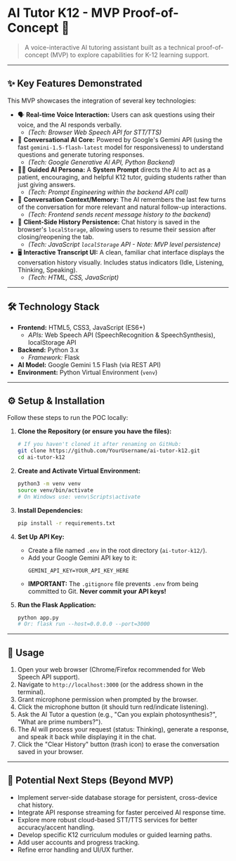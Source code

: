# AI Tutor K12 - MVP Proof-of-Concept 🚀

> A voice-interactive AI tutoring assistant built as a technical proof-of-concept (MVP) to explore capabilities for K-12 learning support.

<!-- Optional: Add a screenshot! -->
<!-- ![AI Tutor K12 Screenshot](link/to/your/screenshot.png) -->
<!-- Instructions:
    1. Take a screenshot of the running application.
    2. Upload the screenshot somewhere accessible (e.g., create an 'assets' folder in your repo, push it, and use the relative path, OR upload to an image hosting service).
    3. Uncomment the line above and replace `link/to/your/screenshot.png` with the actual URL or path. -->

---

## ✨ Key Features Demonstrated

This MVP showcases the integration of several key technologies:

*   🗣️ **Real-time Voice Interaction:** Users can ask questions using their voice, and the AI responds verbally.
    *   _(Tech: Browser Web Speech API for STT/TTS)_
*   🧠 **Conversational AI Core:** Powered by Google's Gemini API (using the fast `gemini-1.5-flash-latest` model for responsiveness) to understand questions and generate tutoring responses.
    *   _(Tech: Google Generative AI API, Python Backend)_
*   🧑‍🏫 **Guided AI Persona:** A **System Prompt** directs the AI to act as a patient, encouraging, and helpful K12 tutor, guiding students rather than just giving answers.
    *   _(Tech: Prompt Engineering within the backend API call)_
*   💾 **Conversation Context/Memory:** The AI remembers the last few turns of the conversation for more relevant and natural follow-up interactions.
    *   _(Tech: Frontend sends recent message history to the backend)_
*   📝 **Client-Side History Persistence:** Chat history is saved in the browser's `localStorage`, allowing users to resume their session after closing/reopening the tab.
    *   _(Tech: JavaScript `localStorage` API - Note: MVP level persistence)_
*   🖥️ **Interactive Transcript UI:** A clean, familiar chat interface displays the conversation history visually. Includes status indicators (Idle, Listening, Thinking, Speaking).
    *   _(Tech: HTML, CSS, JavaScript)_

---

## 🛠️ Technology Stack

*   **Frontend:** HTML5, CSS3, JavaScript (ES6+)
    *   *APIs:* Web Speech API (SpeechRecognition & SpeechSynthesis), localStorage API
*   **Backend:** Python 3.x
    *   *Framework:* Flask
*   **AI Model:** Google Gemini 1.5 Flash (via REST API)
*   **Environment:** Python Virtual Environment (`venv`)

---

## ⚙️ Setup & Installation

Follow these steps to run the POC locally:

1.  **Clone the Repository (or ensure you have the files):**
    ```bash
    # If you haven't cloned it after renaming on GitHub:
    git clone https://github.com/YourUsername/ai-tutor-k12.git
    cd ai-tutor-k12
    ```

2.  **Create and Activate Virtual Environment:**
    ```bash
    python3 -m venv venv
    source venv/bin/activate
    # On Windows use: venv\Scripts\activate
    ```

3.  **Install Dependencies:**
    ```bash
    pip install -r requirements.txt
    ```

4.  **Set Up API Key:**
    *   Create a file named `.env` in the root directory (`ai-tutor-k12/`).
    *   Add your Google Gemini API key to it:
        ```plaintext
        GEMINI_API_KEY=YOUR_API_KEY_HERE
        ```
    *   **IMPORTANT:** The `.gitignore` file prevents `.env` from being committed to Git. **Never commit your API keys!**

5.  **Run the Flask Application:**
    ```bash
    python app.py
    # Or: flask run --host=0.0.0.0 --port=3000
    ```

---

## 🚀 Usage

1.  Open your web browser (Chrome/Firefox recommended for Web Speech API support).
2.  Navigate to `http://localhost:3000` (or the address shown in the terminal).
3.  Grant microphone permission when prompted by the browser.
4.  Click the microphone button (it should turn red/indicate listening).
5.  Ask the AI Tutor a question (e.g., "Can you explain photosynthesis?", "What are prime numbers?").
6.  The AI will process your request (status: Thinking), generate a response, and speak it back while displaying it in the chat.
7.  Click the "Clear History" button (trash icon) to erase the conversation saved in your browser.

---

## 🔮 Potential Next Steps (Beyond MVP)

*   Implement server-side database storage for persistent, cross-device chat history.
*   Integrate API response streaming for faster perceived AI response time.
*   Explore more robust cloud-based STT/TTS services for better accuracy/accent handling.
*   Develop specific K12 curriculum modules or guided learning paths.
*   Add user accounts and progress tracking.
*   Refine error handling and UI/UX further.